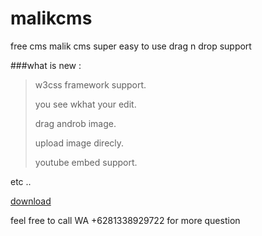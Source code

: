 # malikcms
free cms malik cms
super easy to use drag n drop support


###what is new :
>
> w3css framework support.
>
> you see wkhat your edit.
>
> drag androb image.
>
> upload image direcly.
>
> youtube embed support.

etc ..

[download](https://github.com/malikkurosaki/malikcms/blob/master/malikcms_10.zip?raw=true)

feel free to call WA +6281338929722 for more question


